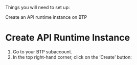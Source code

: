 Things you will need to set up:

Create an API runtime instance on BTP

# Create API Runtime Instance

1.  Go to your BTP subaccount.
2.  In the top right-hand corner, click on the ‘Create’ button:  
